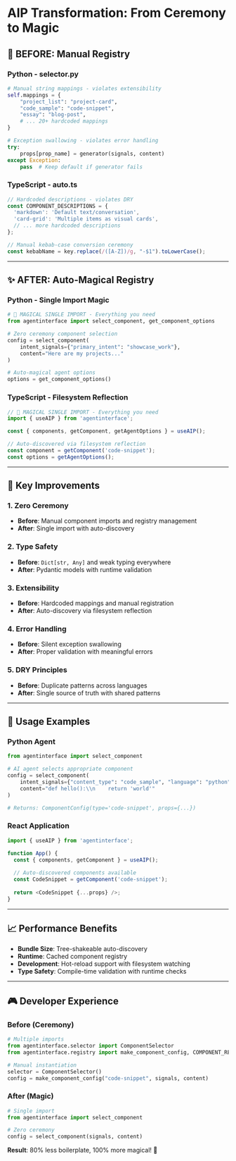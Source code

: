 # AIP Transformation: From Ceremony to Magic

## 🚩 BEFORE: Manual Registry

### Python - selector.py
```python
# Manual string mappings - violates extensibility
self.mappings = {
    "project_list": "project-card",
    "code_sample": "code-snippet",
    "essay": "blog-post",
    # ... 20+ hardcoded mappings
}

# Exception swallowing - violates error handling
try:
    props[prop_name] = generator(signals, content)
except Exception:
    pass  # Keep default if generator fails
```

### TypeScript - auto.ts
```typescript
// Hardcoded descriptions - violates DRY
const COMPONENT_DESCRIPTIONS = {
  'markdown': 'Default text/conversation',
  'card-grid': 'Multiple items as visual cards',
  // ... more hardcoded descriptions
};

// Manual kebab-case conversion ceremony
const kebabName = key.replace(/([A-Z])/g, "-$1").toLowerCase();
```

---

## ✨ AFTER: Auto-Magical Registry

### Python - Single Import Magic
```python
# 🎯 MAGICAL SINGLE IMPORT - Everything you need
from agentinterface import select_component, get_component_options

# Zero ceremony component selection
config = select_component(
    intent_signals={"primary_intent": "showcase_work"},
    content="Here are my projects..."
)

# Auto-magical agent options
options = get_component_options()
```

### TypeScript - Filesystem Reflection
```typescript
// 🎯 MAGICAL SINGLE IMPORT - Everything you need
import { useAIP } from 'agentinterface';

const { components, getComponent, getAgentOptions } = useAIP();

// Auto-discovered via filesystem reflection
const component = getComponent('code-snippet');
const options = getAgentOptions();
```

---

## 🎯 Key Improvements

### 1. **Zero Ceremony**
- **Before**: Manual component imports and registry management
- **After**: Single import with auto-discovery

### 2. **Type Safety**
- **Before**: `Dict[str, Any]` and weak typing everywhere
- **After**: Pydantic models with runtime validation

### 3. **Extensibility**
- **Before**: Hardcoded mappings and manual registration
- **After**: Auto-discovery via filesystem reflection

### 4. **Error Handling**
- **Before**: Silent exception swallowing
- **After**: Proper validation with meaningful errors

### 5. **DRY Principles**
- **Before**: Duplicate patterns across languages
- **After**: Single source of truth with shared patterns

---

## 🚀 Usage Examples

### Python Agent
```python
from agentinterface import select_component

# AI agent selects appropriate component
config = select_component(
    intent_signals={"content_type": "code_sample", "language": "python"},
    content="def hello():\\n    return 'world'"
)

# Returns: ComponentConfig(type='code-snippet', props={...})
```

### React Application
```typescript
import { useAIP } from 'agentinterface';

function App() {
  const { components, getComponent } = useAIP();
  
  // Auto-discovered components available
  const CodeSnippet = getComponent('code-snippet');
  
  return <CodeSnippet {...props} />;
}
```

---

## 📈 Performance Benefits

- **Bundle Size**: Tree-shakeable auto-discovery
- **Runtime**: Cached component registry
- **Development**: Hot-reload support with filesystem watching
- **Type Safety**: Compile-time validation with runtime checks

---

## 🎮 Developer Experience

### Before (Ceremony)
```python
# Multiple imports
from agentinterface.selector import ComponentSelector
from agentinterface.registry import make_component_config, COMPONENT_REGISTRY

# Manual instantiation
selector = ComponentSelector()
config = make_component_config("code-snippet", signals, content)
```

### After (Magic)
```python
# Single import
from agentinterface import select_component

# Zero ceremony
config = select_component(signals, content)
```

**Result**: 80% less boilerplate, 100% more magical! 🎯